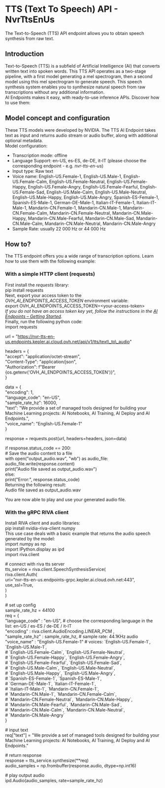 # **TTS (Text To Speech) API \- NvrTtsEnUs**

The Text-to-Speech (TTS) API endpoint allows you to obtain speech synthesis from raw text.

## **Introduction**

Text-to-Speech (TTS) is a subfield of Artificial Intelligence (AI) that converts written text into spoken words. This TTS API operates as a two-stage pipeline, with a first model generating a mel spectrogram, then a second model using this mel spectrogram to generate speech. This speech synthesis system enables you to synthesize natural speech from raw transcriptions without any additional information.  
AI Endpoints makes it easy, with ready-to-use inference APIs. Discover how to use them:

## **Model concept and configuration**

These TTS models were developed by NVIDIA. The TTS AI Endpoint takes text as input and returns audio stream or audio buffer, along with additional optional metadata.  
Model configuration:

* Transcription mode: offline  
* Language Support: en-US, es-ES, de-DE, it-IT (please choose the corresponding endpoint \- e.g. *nvr-tts-en-us*)  
* Input type: Raw text  
* Voice name: English-US.Female-1, English-US.Male-1, English-US.Female-Calm, English-US.Female-Neutral, English-US.Female-Happy, English-US.Female-Angry, English-US.Female-Fearful, English-US.Female-Sad, English-US.Male-Calm, English-US.Male-Neutral, English-US.Male-Happy, English-US.Male-Angry, Spanish-ES-Female-1, Spanish-ES-Male-1, German-DE-Male-1, Italian-IT-Female-1, Italian-IT-Male-1, Mandarin-CN.Female-1, Mandarin-CN.Male-1, Mandarin-CN.Female-Calm, Mandarin-CN.Female-Neutral, Mandarin-CN.Male-Happy, Mandarin-CN.Male-Fearful, Mandarin-CN.Male-Sad, Mandarin-CN.Male-Calm, Mandarin-CN.Male-Neutral, Mandarin-CN.Male-Angry  
* Sample Rate: usually 22 000 Hz or 44 000 Hz

## **How to?**

The TTS endpoint offers you a wide range of transcription options. Learn how to use them with the following example:

### With a simple HTTP client (requests)

First install the *requests* library:  
pip install requests  
Next, export your access token to the *OVH\_AI\_ENDPOINTS\_ACCESS\_TOKEN* environment variable:  
export OVH\_AI\_ENDPOINTS\_ACCESS\_TOKEN=\<your-access-token\>  
*If you do not have an access token key yet, follow the instructions in the [AI Endpoints – Getting Started](https://help.ovhcloud.com/csm/en-gb-public-cloud-ai-endpoints-getting-started?id=kb_article_view&sysparm_article=KB0065401).*  
Finally, run the following python code:  
import requests

url \= "https://nvr-tts-en-us.endpoints.kepler.ai.cloud.ovh.net/api/v1/tts/text\_to\_audio"

headers \= {  
    "accept": "application/octet-stream",  
    "Content-Type": "application/json",  
    "Authorization": f"Bearer {os.getenv('OVH\_AI\_ENDPOINTS\_ACCESS\_TOKEN')}",  
}

data \= {  
    "encoding": 1,  
    "language\_code": "en-US",  
    "sample\_rate\_hz": 16000,  
    "text": "We provide a set of managed tools designed for building your Machine Learning projects: AI Notebooks, AI Training, AI Deploy and AI Endpoints.",  
    "voice\_name": "English-US.Female-1"  
}

response \= requests.post(url, headers=headers, json=data)

if response.status\_code \== 200:  
    \# Save the audio content to a file  
    with open("output\_audio.wav", "wb") as audio\_file:  
        audio\_file.write(response.content)  
    print("Audio file saved as output\_audio.wav")  
else:  
    print("Error:", response.status\_code)  
Returning the following result:  
Audio file saved as output\_audio.wav

You are now able to play and use your generated audio file.

### With the gRPC RIVA client

Install RIVA client and audio libraries:  
pip install nvidia-riva-client numpy  
This use case deals with a basic example that returns the audio speech generated by the model:  
import numpy as np  
import IPython.display as ipd  
import riva.client

\# connect with riva tts server  
tts\_service \= riva.client.SpeechSynthesisService(  
                riva.client.Auth(  
                    uri="nvr-tts-en-us.endpoints-grpc.kepler.ai.cloud.ovh.net:443",  
                    use\_ssl=True,  
                )  
            )

\# set up config  
sample\_rate\_hz \= 44100  
req \= {  
        "language\_code"  : "en-US",                                 \# choose the corresponding language in the list: en-US / es-ES / de-DE / it-IT  
        "encoding"       : riva.client.AudioEncoding.LINEAR\_PCM ,  
        "sample\_rate\_hz" : sample\_rate\_hz,                          \# sample rate: 44.1KHz audio  
        "voice\_name"     : "English-US.Female-1"                    \# voices: \`English-US.Female-1\`, \`English-US.Male-1\`,   
                                                                    \#         \`English-US.Female-Calm\`, \`English-US.Female-Neutral\`,  
                                                                    \#         \`English-US.Female-Happy\`, \`English-US.Female-Angry\`,  
                                                                    \#         \`English-US.Female-Fearful\`, \`English-US.Female-Sad\`,  
                                                                    \#         \`English-US.Male-Calm\`, \`English-US.Male-Neutral\`,  
                                                                    \#         \`English-US.Male-Happy\`, \`English-US.Male-Angry\`,   
                                                                    \#         \`Spanish-ES-Female-1\`, \`Spanish-ES-Male-1\`,  
                                                                    \#         \`German-DE-Male-1\`, \`Italian-IT-Female-1\`,   
                                                                    \#         \`Italian-IT-Male-1\`, \`Mandarin-CN.Female-1\`,   
                                                                    \#         \`Mandarin-CN.Male-1\`, \`Mandarin-CN.Female-Calm\`,   
                                                                    \#         \`Mandarin-CN.Female-Neutral\`, \`Mandarin-CN.Male-Happy\`,  
                                                                    \#         \`Mandarin-CN.Male-Fearful\`, \`Mandarin-CN.Male-Sad\`,  
                                                                    \#         \`Mandarin-CN.Male-Calm\`, \`Mandarin-CN.Male-Neutral\`,  
                                                                    \#         \`Mandarin-CN.Male-Angry\`  
}

\# input text  
req\["text"\] \= "We provide a set of managed tools designed for building your Machine Learning projects: AI Notebooks, AI Training, AI Deploy and AI Endpoints."

\# return response  
response \= tts\_service.synthesize(\*\*req)  
audio\_samples \= np.frombuffer(response.audio, dtype=np.int16)

\# play output audio  
ipd.Audio(audio\_samples, rate=sample\_rate\_hz)  
